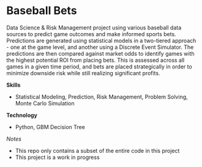 # Baseball Bets

Data Science & Risk Management project using various baseball data sources to predict game outcomes and make informed sports bets. Predictions are generated using statistical models in a two-tiered approach - one at the game level, and another using a Discrete Event Simulator. The predictions are then compared against market odds to identify games with the highest potential ROI from placing bets. This is assessed across all games in a given time period, and bets are placed strategically in order to minimize downside risk while still realizing significant profits.

**Skills**
- Statistical Modeling, Prediction, Risk Management, Problem Solving, Monte Carlo Simulation


**Technology**
- Python, GBM Decision Tree


*Notes*
- This repo only contains a subset of the entire code in this project
- This project is a work in progress
